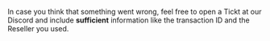 In case you think that something went wrong, feel free to open a Tickt at our Discord and include **sufficient** information like the transaction ID and the Reseller you used.
